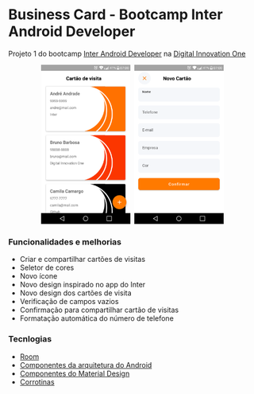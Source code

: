 # Business Card - Bootcamp Inter Android Developer
Projeto 1 do bootcamp [Inter Android Developer](https://digitalinnovation.one/bootcamps/inter-android-developer?utm_source=lp-orbi-techboost&utm_medium=organic&utm_campaign=inter-android-developer) na [Digital Innovation One](https://digitalinnovation.one/)

<p align="center">
<img src="./screenshots/screenshot_1.png" alt="Captura de tela 1" 
width="180"> <img src="./screenshots/screenshot_2.png" 
alt="Captura de tela 2" width="180" hspace="4"> 
</p>

### Funcionalidades e melhorias 
* Criar e compartilhar cartões de visitas
* Seletor de cores
* Novo ícone
* Novo design inspirado no app do Inter
* Novo design dos cartões de visita
* Verificação de campos vazios
* Confirmação para compartilhar cartão de visitas
* Formatação automática do número de telefone

### Tecnlogias
* [Room](https://developer.android.com/training/data-storage/room?hl=pt-br)
* [Componentes da arquitetura do Android](https://developer.android.com/topic/libraries/architecture?hl=pt-br)
* [Componentes do Material Design](https://material.io/components?platform=android)
* [Corrotinas](https://developer.android.com/kotlin/coroutines?hl=pt-br)

